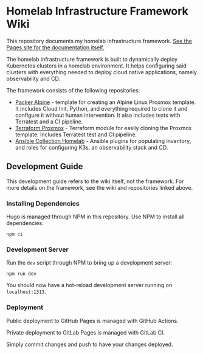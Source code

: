 # Homelab Infrastructure Framework Wiki

This repository documents my homelab infrastructure framework.
[See the Pages site for the documentation itself.](https://lkummer.github.io/homelab-wiki/)

The homelab infrastructure framework is built to dynamically deploy Kubernetes clusters in a homelab environment.
It helps configuring said clusters with everything needed to deploy cloud native applications, namely observability and CD.

The framework consists of the following repositories:

* [Packer Alpine](https://github.com/LKummer/packer-alpine) - template for creating an Alpine Linux Proxmox template. It includes Cloud Init, Python, and everything required to clone it and configure it without human intervention. It also includes tests with Terratest and a CI pipeline.
* [Terraform Proxmox](https://github.com/LKummer/terraform-proxmox) - Terraform module for easily cloning the Proxmox template. Includes Terratest test and CI pipeline.
* [Ansible Collection Homelab](https://github.com/LKummer/ansible-collection-homelab) - Ansible plugins for populating inventory, and roles for configuring K3s, an observability stack and CD.

## Development Guide

This development guide refers to the wiki itself, not the framework.
For more details on the framework, see the wiki and repositories linked above.

### Installing Dependencies

Hugo is managed through NPM in this repository.
Use NPM to install all dependencies:

```
npm ci
```

### Development Server

Run the `dev` script through NPM to bring up a development server:

```
npm run dev
```

You should now have a hot-reload development server running on `localhost:1313`.

### Deployment

Public deployment to GitHub Pages is managed with GitHub Actions.

Private deployment to GitLab Pages is managed with GitLab CI.

Simply commit changes and push to have your changes deployed.

